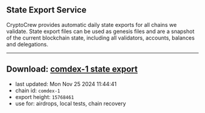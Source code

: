 ## State Export Service
CryptoCrew provides automatic daily state exports for all chains we validate. State export files can be used as genesis files and are a snapshot of the current blockchain state, including all validators, accounts, balances and delegations.

---
**Download: [comdex-1 state export](https://dl-eu2.ccvalidators.com/SERVICE/comdex/comdex-1_export_15768461.json)**
---

- last updated: Mon Nov 25 2024 11:44:41
- chain id: `comdex-1`
- export height: `15768461`
- use for: airdrops, local tests, chain recovery

